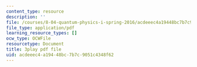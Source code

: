```yaml
---
content_type: resource
description: ''
file: /courses/8-04-quantum-physics-i-spring-2016/acdeeec4a19448bc7b7c9051c4348f62_sWmY5KME7oo.pdf
file_type: application/pdf
learning_resource_types: []
ocw_type: OCWFile
resourcetype: Document
title: 3play pdf file
uid: acdeeec4-a194-48bc-7b7c-9051c4348f62
---
```


